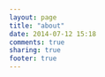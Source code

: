 ```yaml
---
layout: page
title: "about"
date: 2014-07-12 15:18
comments: true
sharing: true
footer: true
---
```

